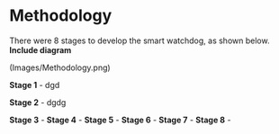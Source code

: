 # Methodology

There were 8 stages to develop the smart watchdog, as shown below. **Include diagram**

(Images/Methodology.png)

**Stage 1** - dgd

**Stage 2** - dgdg

**Stage 3** - 
**Stage 4** - 
**Stage 5** - 
**Stage 6** - 
**Stage 7** - 
**Stage 8** - 
